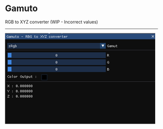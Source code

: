 # Gamuto
RGB to XYZ converter
(WIP - Incorrect values)

<hr>
<img style="text-align:center;" src="previews/preview.png" />
